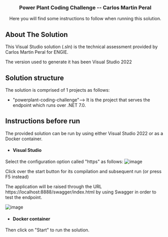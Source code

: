 <h3 align="center">Power Plant Coding Challenge -- Carlos Martin Peral</h3>

  <p align="center">
    Here you will find some instructions to follow when running this solution.
    <br />
  </p>


  <!-- ABOUT THE SOLUTION -->
## About The Solution
This Visual Studio solution (.sln) is the technical assessment provided by Carlos Martin Peral for ENGIE.

The version used to generate it has been Visual Studio 2022

## Solution structure
The solution is comprised of 1 projects as follows:
* "powerplant-coding-challenge"--> It is the project that serves the endpoint which runs over .NET 7.0. 

## Instructions before run
The provided solution can be run by using either Visual Studio 2022 or as a Docker container.

* <h4>Visual Studio</h4>
Select the configuration option called "https" as follows:
![image](https://github.com/cmperal/powerplant-coding-challenge/assets/22909132/048df846-223c-4715-9e4e-609f162be37c)

Click over the start button for its compilation and subsequent run (or press F5 instead)

The application will be raised through the URL https://localhost:8888/swagger/index.html by using Swagger in order to test the endpoint.

![image](https://github.com/cmperal/powerplant-coding-challenge/assets/22909132/4d1adbca-beed-44aa-b117-4abbc1bb0e21)


* <h4>Docker container</h4>

Then click on "Start" to run the solution.
